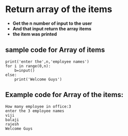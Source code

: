 # Return array of the items
- **Get the n number of input to the user**
- **And that input return the array items**
- **the item was printed**
## sample code for Array of items
```
print('enter the',n,'employee names')
for i in range(0,n):
    b=input()
else:
    print('Welcome Guys')
```
## Example code for Array of the items:
```
How many employee in office:3
enter the 3 employee names
viji
balaji
rajesh
Welcome Guys
```
